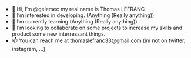 - 👋 Hi, I’m @gelemec my real name is Thomas LEFRANC
- 👀 I’m interested in developing. (Anything (Really anything))
- 🌱 I’m currently learning (Anything (Really anything))
- 💞️ I’m looking to collaborate on some projects to increase my skills and product some new interressant things.
- 📫 You can reach me at thomaslefranc33@gmail.com (im not on twitter, instagram, ...)
